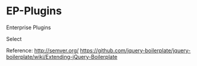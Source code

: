 EP-Plugins
==========

Enterprise Plugins

Select

Reference:
http://semver.org/
https://github.com/jquery-boilerplate/jquery-boilerplate/wiki/Extending-jQuery-Boilerplate
